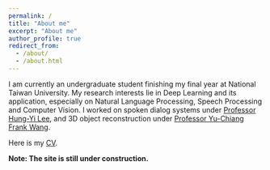 ```yaml
---
permalink: /
title: "About me"
excerpt: "About me"
author_profile: true
redirect_from: 
  - /about/
  - /about.html
---
```

I am currently an undergraduate student finishing my final year at National Taiwan University. My research interests lie in Deep Learning and its application, especially on Natural Language Processing, Speech Processing and Computer Vision. I worked on spoken dialog systems under [Professor Hung-Yi Lee](http://speech.ee.ntu.edu.tw/~tlkagk/), and 3D object reconstruction under [Professor Yu-Chiang Frank Wang](http://vllab.ee.ntu.edu.tw/members.html).

Here is my [CV](https://ron9413.github.io/files/cv-pin-jung.pdf).

**Note: The site is still under construction.**
